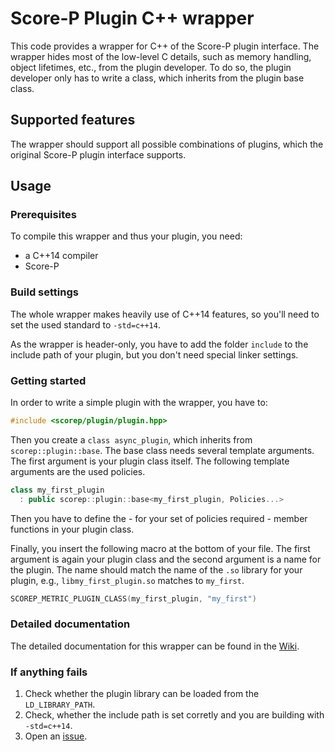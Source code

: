 Score-P Plugin C++ wrapper
==========================

This code provides a wrapper for C++ of the Score-P plugin interface.
The wrapper hides most of the low-level C details, such as memory handling, object lifetimes, etc.,
from the plugin developer. To do so, the plugin developer only has to write a class, which inherits
from the plugin base class.

Supported features
------------------

The wrapper should support all possible combinations of plugins, which the original Score-P plugin
interface supports.

Usage
-----

### Prerequisites

To compile this wrapper and thus your plugin, you need:

*   a C++14 compiler
*   Score-P

### Build settings

The whole wrapper makes heavily use of C++14 features, so you'll need to set the used standard to
`-std=c++14`.

As the wrapper is header-only, you have to add the folder `include` to the include path of your
plugin, but you don't need special linker settings.

### Getting started

In order to write a simple plugin with the wrapper, you have to:

```c++
#include <scorep/plugin/plugin.hpp>
```

Then you create a `class async_plugin`, which inherits from `scorep::plugin::base`. The base class
needs several template arguments. The first argument is your plugin class itself. The following
template arguments are the used policies.

```c++
class my_first_plugin
  : public scorep::plugin::base<my_first_plugin, Policies...>
```

Then you have to define the - for your set of policies required - member functions in your plugin
class.

Finally, you insert the following macro at the bottom of your file. The first argument is again
your plugin class and the second argument is a name for the plugin. The name should match the
name of the `.so` library for your plugin, e.g., `libmy_first_plugin.so` matches to
`my_first`.

```c++
SCOREP_METRIC_PLUGIN_CLASS(my_first_plugin, "my_first")
```

### Detailed documentation

The detailed documentation for this wrapper can be found in the
[Wiki](https://github.com/score-p/scorep_plugin_cxx_wrapper/wiki).

### If anything fails

1.  Check whether the plugin library can be loaded from the `LD_LIBRARY_PATH`.
2.  Check, whether the include path is set corretly and you are building with `-std=c++14`.
3.  Open an [issue](https://github.com/score-p/scorep_plugin_cxx_wrapper/issues).
